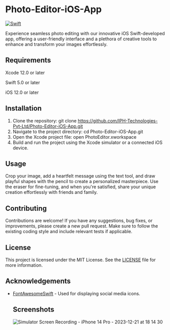# Photo-Editor-iOS-App
[![Swift](https://img.shields.io/badge/swift-%2320232a.svg?style=for-the-badge&logo=swift&logoColor=%23F05138)](https://swift.org/)

Experience seamless photo editing with our innovative iOS Swift-developed app, offering a user-friendly interface and a plethora of creative tools to enhance and transform your images effortlessly.



## Requirements
Xcode 12.0 or later

Swift 5.0 or later

iOS 12.0 or later



## Installation

1. Clone the repository:
git clone https://github.com/IPH-Technologies-Pvt-Ltd/Photo-Editor-iOS-App.git
2. Navigate to the project directory:
cd Photo-Editor-iOS-App.git
3. Open the Xcode project file:
open PhotoEditor.xworkspace
4. Build and run the project using the Xcode simulator or a connected iOS device.

## Usage

Crop your image, add a heartfelt message using the text tool, and draw playful shapes with the pencil to create a personalized masterpiece. Use the eraser for fine-tuning, and when you're satisfied, share your unique creation effortlessly with friends and family.

## Contributing

Contributions are welcome! If you have any suggestions, bug fixes, or improvements, please create a new pull request. Make sure to follow the existing coding style and include relevant tests if applicable.

## License


This project is licensed under the MIT License. See the [LICENSE](LICENSE) file for more information.


## Acknowledgements


- [FontAwesomeSwift](https://github.com/thii/FontAwesome.swift) - Used for displaying social media icons.

  ## Screenshots

  ![Simulator Screen Recording - iPhone 14 Pro - 2023-12-21 at 18 14 30](https://github.com/IPH-Technologies-Pvt-Ltd/Photo-Editor-iOS-App/assets/124868129/57b7322f-186a-429f-891f-83cb78cdd100)



